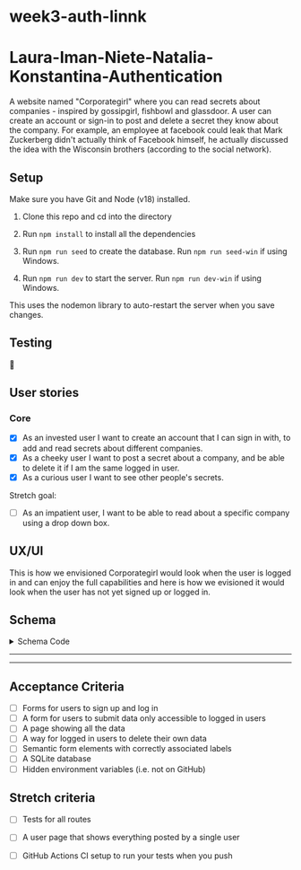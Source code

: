 # week3-auth-linnk

# Laura-Iman-Niete-Natalia-Konstantina-Authentication

A website named "Corporategirl" where you can read secrets about companies - inspired by gossipgirl, fishbowl and glassdoor. A user can create an account or sign-in to post and delete a secret they know about the company. For example, an employee at facebook could leak that Mark Zuckerberg didn't actually think of Facebook himself, he actually discussed the idea with the Wisconsin brothers (according to the social network). 

## Setup

Make sure you have Git and Node (v18) installed.

1. Clone this repo and cd into the directory

2. Run `npm install` to install all the dependencies

3. Run `npm run seed` to create the database. Run `npm run seed-win` if using Windows. 

4. Run `npm run dev` to start the server. Run `npm run dev-win` if using Windows. 

This uses the nodemon library to auto-restart the server when you save changes.

## Testing

:construction: 

## User stories

### Core
- [X] As an invested user I want to create an account that I can sign in with, to add and read secrets about different companies.
- [X] As a cheeky user I want to post a secret about a company, and be able to delete it if I am the same logged in user.
- [X] As a curious user I want to see other people's secrets.

Stretch goal: 
- [ ] As an impatient user, I want to be able to read about a specific company using a drop down box.

## UX/UI
 This is how we envisioned Corporategirl would look when the user is logged in and can enjoy the full capabilities and here
is how we evisioned it would look when the user has not yet signed up or logged in. 

## Schema

<details>
  <summary>Schema Code</summary>

```js
PRAGMA foreign_keys = ON;

BEGIN;

CREATE TABLE IF NOT EXISTS users (
  id INTEGER PRIMARY KEY AUTOINCREMENT,
  email TEXT UNIQUE,
  hash TEXT,
  created_at DATETIME DEFAULT CURRENT_TIMESTAMP
);

CREATE TABLE IF NOT EXISTS sessions (
  id TEXT PRIMARY KEY,
  user_id INTEGER REFERENCES users(id),
  expires_at DATETIME NOT NULL,
  created_at DATETIME DEFAULT CURRENT_TIMESTAMP
);

CREATE TABLE IF NOT EXISTS confessions (
  id INTEGER PRIMARY KEY AUTOINCREMENT,
  content TEXT,
  user_id INTEGER REFERENCES users(id),
  created_at DATETIME DEFAULT CURRENT_TIMESTAMP
);

COMMIT;

```
  
</details>

---

---
## Acceptance Criteria

- [ ] Forms for users to sign up and log in
- [ ] A form for users to submit data only accessible to logged in users
- [ ] A page showing all the data
- [ ] A way for logged in users to delete their own data
- [ ] Semantic form elements with correctly associated labels
- [ ] A SQLite database
- [ ] Hidden environment variables (i.e. not on GitHub)

## Stretch criteria

- [ ] Tests for all routes
- [ ] A user page that shows everything posted by a single user
- [ ] GitHub Actions CI setup to run your tests when you push






